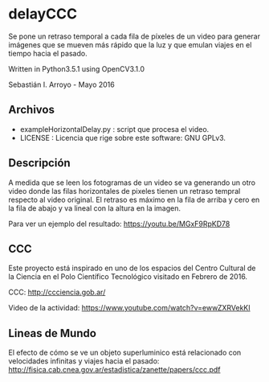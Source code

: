 # delayCCC

Se pone un retraso temporal a cada fila de píxeles de un video para generar imágenes que se mueven más rápido que la luz y que emulan viajes en el tiempo hacia el pasado.

Written in Python3.5.1 using OpenCV3.1.0 

Sebastián I. Arroyo - Mayo 2016

Archivos
--------
- exampleHorizontalDelay.py : script que procesa el video.
- LICENSE : Licencia que rige sobre este software: GNU GPLv3.

Descripción
-----------
A medida que se leen los fotogramas de un video se va generando un otro video donde las filas horizontales de pixeles tienen un retraso tempral respecto al video original. El retraso es máximo en la fila de arriba y cero en la fila de abajo y va lineal con la altura en la imagen.

Para ver un ejemplo del resultado: https://youtu.be/MGxF9RpKD78

CCC
---
Este proyecto está inspirado en uno de los espacios del Centro Cultural de la Ciencia en el Polo Científico Tecnológico visitado en Febrero de 2016.

CCC: http://ccciencia.gob.ar/

Video de la actividad: https://www.youtube.com/watch?v=ewwZXRVekKI

Lineas de Mundo
---------------
El efecto de cómo se ve un objeto superluminico está relacionado con velocidades infinitas y viajes hacia el pasado: <http://fisica.cab.cnea.gov.ar/estadistica/zanette/papers/ccc.pdf>
